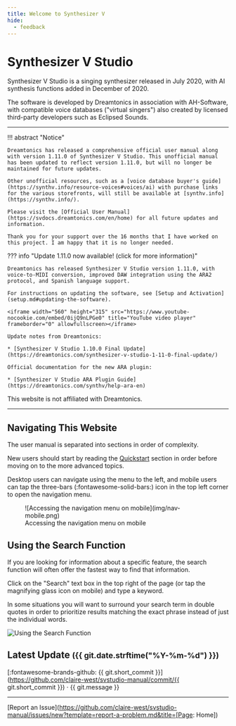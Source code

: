 ```yaml
---
title: Welcome to Synthesizer V
hide:
  - feedback
---
```


# Synthesizer V Studio

<!-- ![Synthesizer V Logo](/img/synthesizer-v.png) -->

Synthesizer V Studio is a singing synthesizer released in July 2020, with AI synthesis functions added in December of 2020.

The software is developed by Dreamtonics in association with AH-Software, with compatible voice databases ("virtual singers") also created by licensed third-party developers such as Eclipsed Sounds.

---

!!! abstract "Notice"

    Dreamtonics has released a comprehensive official user manual along with version 1.11.0 of Synthesizer V Studio. This unofficial manual has been updated to reflect version 1.11.0, but will no longer be maintained for future updates.

    Other unofficial resources, such as a [voice database buyer's guide](https://synthv.info/resource-voices#voices/ai) with purchase links for the various storefronts, will still be available at [synthv.info](https://synthv.info/).

    Please visit the [Official User Manual](https://svdocs.dreamtonics.com/en/home) for all future updates and information.

    Thank you for your support over the 16 months that I have worked on this project. I am happy that it is no longer needed.

??? info "Update 1.11.0 now available! (click for more information)"

    Dreamtonics has released Synthesizer V Studio version 1.11.0, with voice-to-MIDI conversion, improved DAW integration using the ARA2 protocol, and Spanish language support.

    For instructions on updating the software, see [Setup and Activation](setup.md#updating-the-software).

    <iframe width="560" height="315" src="https://www.youtube-nocookie.com/embed/0ijQ9nLPGe0" title="YouTube video player" frameborder="0" allowfullscreen></iframe>

    Update notes from Dreamtonics:

    * [Synthesizer V Studio 1.10.0 Final Update](https://dreamtonics.com/synthesizer-v-studio-1-11-0-final-update/)

    Official documentation for the new ARA plugin:

    * [Synthesizer V Studio ARA Plugin Guide](https://dreamtonics.com/synthv/help-ara-en)

This website is not affiliated with Dreamtonics.

---

## Navigating This Website

The user manual is separated into sections in order of complexity.

New users should start by reading the [Quickstart](workspace/layout.md) section in order before moving on to the more advanced topics.

Desktop users can navigate using the menu to the left, and mobile users can tap the three-bars (:fontawesome-solid-bars:) icon in the top left corner to open the navigation menu.

<figure markdown>
  ![Accessing the navigation menu on mobile](img/nav-mobile.png)
  <figcaption>Accessing the navigation menu on mobile</figcaption>
</figure>

## Using the Search Function

If you are looking for information about a specific feature, the search function will often offer the fastest way to find that information.

Click on the "Search" text box in the top right of the page (or tap the magnifying glass icon on mobile) and type a keyword.

In some situations you will want to surround your search term in double quotes in order to prioritize results matching the exact phrase instead of just the individual words.

![Using the Search Function](img/nav-search.png)

## Latest Update <small>(<span class="git-revision-date-localized-plugin git-revision-date-localized-plugin-timeago"><span class="timeago" datetime="{{ git.date.isoformat() }}" locale="en"></span></span><span class="git-revision-date-localized-plugin git-revision-date-localized-plugin-iso_date">{{ git.date.strftime("%Y-%m-%d") }}</span>)</small>

[:fontawesome-brands-github: {{ git.short_commit }}](https://github.com/claire-west/svstudio-manual/commit/{{ git.short_commit }})</small> · {{ git.message }}

---

[Report an Issue](https://github.com/claire-west/svstudio-manual/issues/new?template=report-a-problem.md&title=[Page: Home])
